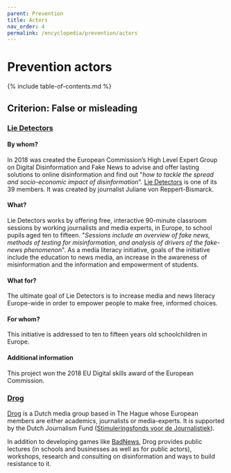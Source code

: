 ```yaml
---
parent: Prevention
title: Actors
nav_order: 4
permalink: /encyclopedia/prevention/actors
---
```


# Prevention actors

{% include table-of-contents.md %}

## Criterion: False or misleading

### [Lie Detectors](https://lie-detectors.org/)

#### By whom?

In 2018 was created the European Commission’s High Level Expert Group on Digital Disinformation and Fake News to advise and offer lasting solutions to online disinformation and find out "_how to tackle the spread and socio-economic impact of disinformation_". [Lie Detectors](https://lie-detectors.org/) is one of its 39 members. It was created by journalist Juliane von Reppert-Bismarck.

#### What?

Lie Detectors works by offering free, interactive 90-minute classroom sessions by working journalists and media experts, in Europe, to school pupils aged ten to fifteen. "_Sessions include an overview of fake news, methods of testing for misinformation, and analysis of drivers of the fake-news phenomenon_". As a media literacy initiative, goals of the initiative include the education to news media, an increase in the awareness of misinformation and the information and empowerment of students.

#### What for?

The ultimate goal of Lie Detectors is to increase media and news literacy Europe-wide in order to empower people to make free, informed choices.

#### For whom?

This initiative is addressed to ten to fifteen years old schoolchildren in Europe.

#### Additional information

This project won the 2018 EU Digital skills award of the European Commission.

### [Drog](https://www.wijzijndrog.nl)

[Drog](https://www.wijzijndrog.nl) is a Dutch media group based in The Hague whose European members are either academics, journalists or media-experts. It is supported by the Dutch Journalism Fund ([Stimuleringsfonds voor de Journalistiek](https://www.svdj.nl/)).

In addition to developing games like [BadNews](https://getbadnews.com/#intro), Drog provides public lectures (in schools and businesses as well as for public actors), workshops, research and consulting on disinformation and ways to build resistance to it.
